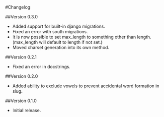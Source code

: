 #Changelog

##Version 0.3.0
* Added support for built-in django migrations.
* Fixed an error with south migrations.
* It is now possible to set max_length to something other than length. (max_length will default to length if not set.)
* Moved charset generation into its own method.

##Version 0.2.1
* Fixed an error in docstrings.

##Version 0.2.0
* Added ability to exclude vowels to prevent accidental word formation in slug.

##Version 0.1.0
* Initial release.
